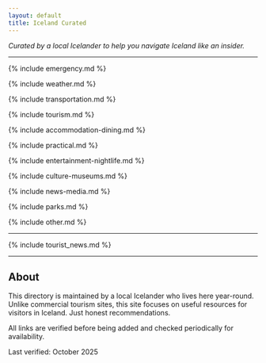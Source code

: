 ```yaml
---
layout: default
title: Iceland Curated
---
```


*Curated by a local Icelander to help you navigate Iceland like an insider.*

---


{% include emergency.md %}

{% include weather.md %}

{% include transportation.md %}

{% include tourism.md %}

{% include accommodation-dining.md %}

{% include practical.md %}

{% include entertainment-nightlife.md %}

{% include culture-museums.md %}

{% include news-media.md %}

{% include parks.md %}

{% include other.md %}

---

{% include tourist_news.md %}

---

## About

This directory is maintained by a local Icelander who lives here year-round. Unlike commercial tourism sites, this site focuses on useful resources for visitors in Iceland. Just honest recommendations.

All links are verified before being added and checked periodically for availability.

Last verified: October 2025